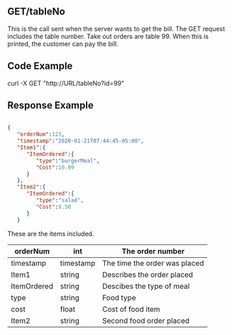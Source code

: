 ## GET/tableNo

This is the call sent when the server wants to get the bill. The GET request includes the table number. Take out orders are table 99. When this is printed, the customer can pay the bill.

## Code Example

curl -X GET "http://URL/tableNo?id=99"


## Response Example 

```JSON

{
   "orderNum":123,
   "timestamp":"2020-01-21T07:44:45-05:00",
   "Item1":{
      "ItemOrdered":{
         "type":"burgerMeal",
         "Cost":10.99
      }
   },
   "Item2":{
      "ItemOrdered":{
         "type":"salad",
         "Cost":9.50
      }
   }
```

These are the items included.

| orderNum    | int    | The order number              |
|-------------|--------|-------------------------------|
| timestamp   | timestamp   | The time the order was placed |
| Item1       | string | Describes the order placed    |
| ItemOrdered | string | Descibes the type of meal     |
| type        | string | Food type                     |
| cost        | float    | Cost of food item             |
| Item2       | string | Second food order placed      |




